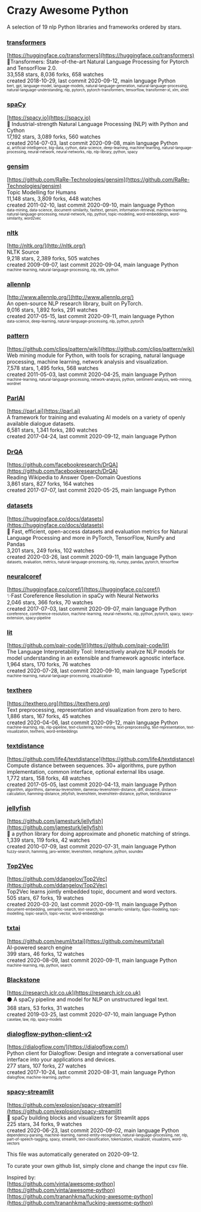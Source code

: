 # Crazy Awesome Python
A selection of 19 nlp Python libraries and frameworks ordered by stars.  


### [transformers](https://github.com/huggingface/transformers)  
[https://huggingface.co/transformers](https://huggingface.co/transformers)  
🤗Transformers: State-of-the-art Natural Language Processing for Pytorch and TensorFlow 2.0.  
33,558 stars, 8,036 forks, 658 watches  
created 2018-10-29, last commit 2020-09-12, main language Python  
<sub><sup>bert, gpt, language-model, language-models, natural-language-generation, natural-language-processing, natural-language-understanding, nlp, pytorch, pytorch-transformers, tensorflow, transformer-xl, xlm, xlnet</sup></sub>


### [spaCy](https://github.com/explosion/spaCy)  
[https://spacy.io](https://spacy.io)  
💫 Industrial-strength Natural Language Processing (NLP) with Python and Cython  
17,192 stars, 3,089 forks, 560 watches  
created 2014-07-03, last commit 2020-09-08, main language Python  
<sub><sup>ai, artificial-intelligence, big-data, cython, data-science, deep-learning, machine-learning, natural-language-processing, neural-network, neural-networks, nlp, nlp-library, python, spacy</sup></sub>


### [gensim](https://github.com/RaRe-Technologies/gensim)  
[https://github.com/RaRe-Technologies/gensim](https://github.com/RaRe-Technologies/gensim)  
Topic Modelling for Humans  
11,148 stars, 3,809 forks, 448 watches  
created 2011-02-10, last commit 2020-09-10, main language Python  
<sub><sup>data-mining, data-science, document-similarity, fasttext, gensim, information-retrieval, machine-learning, natural-language-processing, neural-network, nlp, python, topic-modeling, word-embeddings, word-similarity, word2vec</sup></sub>


### [nltk](https://github.com/nltk/nltk)  
[http://nltk.org/](http://nltk.org/)  
NLTK Source  
9,218 stars, 2,389 forks, 505 watches  
created 2009-09-07, last commit 2020-09-04, main language Python  
<sub><sup>machine-learning, natural-language-processing, nlp, nltk, python</sup></sub>


### [allennlp](https://github.com/allenai/allennlp)  
[http://www.allennlp.org/](http://www.allennlp.org/)  
An open-source NLP research library, built on PyTorch.  
9,016 stars, 1,892 forks, 291 watches  
created 2017-05-15, last commit 2020-09-11, main language Python  
<sub><sup>data-science, deep-learning, natural-language-processing, nlp, python, pytorch</sup></sub>


### [pattern](https://github.com/clips/pattern)  
[https://github.com/clips/pattern/wiki](https://github.com/clips/pattern/wiki)  
Web mining module for Python, with tools for scraping, natural language processing, machine learning, network analysis and visualization.  
7,578 stars, 1,495 forks, 568 watches  
created 2011-05-03, last commit 2020-04-25, main language Python  
<sub><sup>machine-learning, natural-language-processing, network-analysis, python, sentiment-analysis, web-mining, wordnet</sup></sub>


### [ParlAI](https://github.com/facebookresearch/ParlAI)  
[https://parl.ai](https://parl.ai)  
A framework for training and evaluating AI models on a variety of openly available dialogue datasets.  
6,581 stars, 1,341 forks, 280 watches  
created 2017-04-24, last commit 2020-09-12, main language Python  


### [DrQA](https://github.com/facebookresearch/DrQA)  
[https://github.com/facebookresearch/DrQA](https://github.com/facebookresearch/DrQA)  
Reading Wikipedia to Answer Open-Domain Questions  
3,861 stars, 827 forks, 164 watches  
created 2017-07-07, last commit 2020-05-25, main language Python  


### [datasets](https://github.com/huggingface/datasets)  
[https://huggingface.co/docs/datasets](https://huggingface.co/docs/datasets)  
🤗 Fast, efficient, open-access datasets and evaluation metrics for Natural Language Processing and more in PyTorch, TensorFlow, NumPy and Pandas  
3,201 stars, 249 forks, 102 watches  
created 2020-03-26, last commit 2020-09-11, main language Python  
<sub><sup>datasets, evaluation, metrics, natural-language-processing, nlp, numpy, pandas, pytorch, tensorflow</sup></sub>


### [neuralcoref](https://github.com/huggingface/neuralcoref)  
[https://huggingface.co/coref/](https://huggingface.co/coref/)  
✨Fast Coreference Resolution in spaCy with Neural Networks  
2,046 stars, 366 forks, 70 watches  
created 2017-07-03, last commit 2020-09-07, main language Python  
<sub><sup>coreference, coreference-resolution, machine-learning, neural-networks, nlp, python, pytorch, spacy, spacy-extension, spacy-pipeline</sup></sub>


### [lit](https://github.com/pair-code/lit)  
[https://github.com/pair-code/lit](https://github.com/pair-code/lit)  
The Language Interpretability Tool: Interactively analyze NLP models for model understanding in an extensible and framework agnostic interface.  
1,964 stars, 170 forks, 76 watches  
created 2020-07-28, last commit 2020-09-10, main language TypeScript  
<sub><sup>machine-learning, natural-language-processing, visualization</sup></sub>


### [texthero](https://github.com/jbesomi/texthero)  
[https://texthero.org](https://texthero.org)  
Text preprocessing, representation and visualization from zero to hero.  
1,886 stars, 167 forks, 45 watches  
created 2020-04-06, last commit 2020-09-12, main language Python  
<sub><sup>machine-learning, nlp, nlp-pipeline, text-clustering, text-mining, text-preprocessing, text-representation, text-visualization, texthero, word-embeddings</sup></sub>


### [textdistance](https://github.com/life4/textdistance)  
[https://github.com/life4/textdistance](https://github.com/life4/textdistance)  
Compute distance between sequences. 30+ algorithms, pure python implementation, common interface, optional external libs usage.  
1,772 stars, 158 forks, 48 watches  
created 2017-05-05, last commit 2020-04-13, main language Python  
<sub><sup>algorithm, algorithms, damerau-levenshtein, damerau-levenshtein-distance, diff, distance, distance-calculation, hamming-distance, jellyfish, levenshtein, levenshtein-distance, python, textdistance</sup></sub>


### [jellyfish](https://github.com/jamesturk/jellyfish)  
[https://github.com/jamesturk/jellyfish](https://github.com/jamesturk/jellyfish)  
🎐 a python library for doing approximate and phonetic matching of strings.  
1,339 stars, 119 forks, 42 watches  
created 2010-07-09, last commit 2020-07-31, main language Python  
<sub><sup>fuzzy-search, hamming, jaro-winkler, levenshtein, metaphone, python, soundex</sup></sub>


### [Top2Vec](https://github.com/ddangelov/Top2Vec)  
[https://github.com/ddangelov/Top2Vec](https://github.com/ddangelov/Top2Vec)  
Top2Vec learns jointly embedded topic, document and word vectors.  
505 stars, 67 forks, 19 watches  
created 2020-03-20, last commit 2020-09-11, main language Python  
<sub><sup>document-embedding, semantic-search, text-search, text-semantic-similarity, topic-modeling, topic-modelling, topic-search, topic-vector, word-embeddings</sup></sub>


### [txtai](https://github.com/neuml/txtai)  
[https://github.com/neuml/txtai](https://github.com/neuml/txtai)  
AI-powered search engine  
399 stars, 46 forks, 12 watches  
created 2020-08-09, last commit 2020-09-11, main language Python  
<sub><sup>machine-learning, nlp, python, search</sup></sub>


### [Blackstone](https://github.com/ICLRandD/Blackstone)  
[https://research.iclr.co.uk](https://research.iclr.co.uk)  
:black_circle: A spaCy pipeline and model for NLP on unstructured legal text.  
368 stars, 53 forks, 31 watches  
created 2019-03-25, last commit 2020-07-10, main language Python  
<sub><sup>caselaw, law, nlp, spacy-models</sup></sub>


### [dialogflow-python-client-v2](https://github.com/dialogflow/dialogflow-python-client-v2)  
[https://dialogflow.com/](https://dialogflow.com/)  
Python client for Dialogflow: Design and integrate a conversational user interface into your applications and devices.  
277 stars, 107 forks, 27 watches  
created 2017-10-24, last commit 2020-08-31, main language Python  
<sub><sup>dialogflow, machine-learning, python</sup></sub>


### [spacy-streamlit](https://github.com/explosion/spacy-streamlit)  
[https://github.com/explosion/spacy-streamlit](https://github.com/explosion/spacy-streamlit)  
👑 spaCy building blocks and visualizers for Streamlit apps  
225 stars, 34 forks, 9 watches  
created 2020-06-23, last commit 2020-09-02, main language Python  
<sub><sup>dependency-parsing, machine-learning, named-entity-recognition, natural-language-processing, ner, nlp, part-of-speech-tagging, spacy, streamlit, text-classification, tokenization, visualizer, visualizers, word-vectors</sup></sub>


This file was automatically generated on 2020-09-12.  

To curate your own github list, simply clone and change the input csv file.  

Inspired by:  
[https://github.com/vinta/awesome-python](https://github.com/vinta/awesome-python)  
[https://github.com/trananhkma/fucking-awesome-python](https://github.com/trananhkma/fucking-awesome-python)  